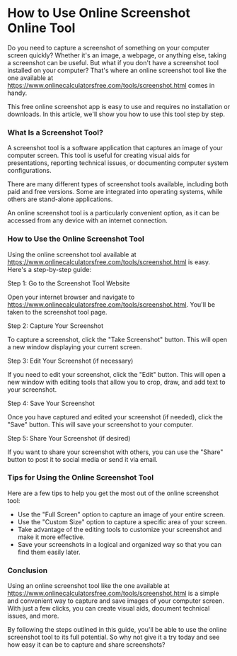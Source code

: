 How to Use Online Screenshot Online Tool
========================================

Do you need to capture a screenshot of something on your computer screen quickly? Whether it's an image, a webpage, or anything else, taking a screenshot can be useful. But what if you don't have a screenshot tool installed on your computer? That's where an online screenshot tool like the one available at <https://www.onlinecalculatorsfree.com/tools/screenshot.html> comes in handy.

This free online screenshot app is easy to use and requires no installation or downloads. In this article, we'll show you how to use this tool step by step.

### What Is a Screenshot Tool?

A screenshot tool is a software application that captures an image of your computer screen. This tool is useful for creating visual aids for presentations, reporting technical issues, or documenting computer system configurations.

There are many different types of screenshot tools available, including both paid and free versions. Some are integrated into operating systems, while others are stand-alone applications.

An online screenshot tool is a particularly convenient option, as it can be accessed from any device with an internet connection.

### How to Use the Online Screenshot Tool

Using the online screenshot tool available at <https://www.onlinecalculatorsfree.com/tools/screenshot.html> is easy. Here's a step-by-step guide:

Step 1: Go to the Screenshot Tool Website

Open your internet browser and navigate to <https://www.onlinecalculatorsfree.com/tools/screenshot.html>. You'll be taken to the screenshot tool page.

Step 2: Capture Your Screenshot

To capture a screenshot, click the "Take Screenshot" button. This will open a new window displaying your current screen.

Step 3: Edit Your Screenshot (if necessary)

If you need to edit your screenshot, click the "Edit" button. This will open a new window with editing tools that allow you to crop, draw, and add text to your screenshot.

Step 4: Save Your Screenshot

Once you have captured and edited your screenshot (if needed), click the "Save" button. This will save your screenshot to your computer.

Step 5: Share Your Screenshot (if desired)

If you want to share your screenshot with others, you can use the "Share" button to post it to social media or send it via email.

### Tips for Using the Online Screenshot Tool

Here are a few tips to help you get the most out of the online screenshot tool:

- Use the "Full Screen" option to capture an image of your entire screen.
- Use the "Custom Size" option to capture a specific area of your screen.
- Take advantage of the editing tools to customize your screenshot and make it more effective.
- Save your screenshots in a logical and organized way so that you can find them easily later.

### Conclusion

Using an online screenshot tool like the one available at <https://www.onlinecalculatorsfree.com/tools/screenshot.html> is a simple and convenient way to capture and save images of your computer screen. With just a few clicks, you can create visual aids, document technical issues, and more.

By following the steps outlined in this guide, you'll be able to use the online screenshot tool to its full potential. So why not give it a try today and see how easy it can be to capture and share screenshots?